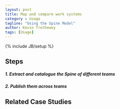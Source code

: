 ```yaml
---
layout: post
title: Map and compare work systems
category : Usage
tagline: "Using the Spine Model"
author: Kevin Trethewey
tags: [Usage]
---
```

{% include JB/setup %}

## Steps

##### 1. Extract and catalogue the Spine of different teams

##### 2. Publish them across teams

## Related Case Studies 
